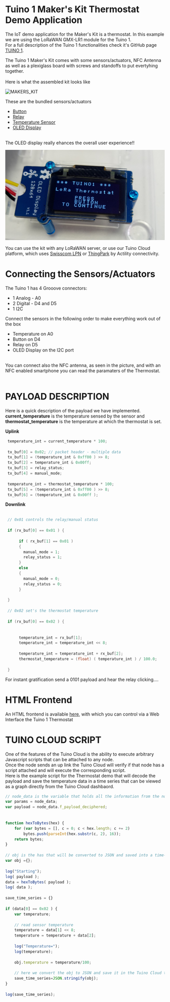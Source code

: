 # Tuino 1 Maker's Kit Thermostat Demo Application
The IoT demo application for the Maker's Kit is a thermostat. In this example we are using the LoRaWAN GMX-LR1 module for the Tuino 1.<br>
For a full description of the Tuino 1 functionalities check it's GitHub page [TUINO 1](https://github.com/gimasi/TUINO_ONE).<br>


The Tuino 1 Maker's Kit comes with some sensors/actuators, NFC Antenna as well as a plexiglass board with screws and standoffs to put evertyhing together.<br/>
<br/>
Here is what the assembled kit looks like

![MAKERS_KIT](/docs/img/full_kit.jpg?raw=true)

These are the bundled sensors/actuators
* [Button](https://www.seeedstudio.com/Grove-Button-p-766.html)
* [Relay](https://www.seeedstudio.com/Grove-Relay-p-769.html)
* [Temperature Sensor](https://www.seeedstudio.com/Grove-Temperature-Sensor-p-774.html)
* [OLED Display](https://www.seeedstudio.com/Grove-OLED-Display-0.96%22-p-781.html)

<br>
The OLED display really ehances the overall user experience!!

![OLED1](/docs/img/oled1.jpg?raw=true)

You can use the kit with any LoRaWAN server, or use our Tuino Cloud platform, which uses [Swisscom LPN](http://lpn.swisscom.ch/e/)  or [ThingPark](https://partners.thingpark.com/) by Actility connectivity. 

# Connecting the Sensors/Actuators
The Tuino 1 has 4 Grooove connectors:
* 1 Analog - A0
* 2 Digital - D4 and D5
* 1 I2C

Connect the sensors in the following order to make everything work out of the box

* Temperature on A0
* Button on D4
* Relay on D5
* OLED Display on the I2C port

<br/>
You can connect also the NFC antenna, as seen in the picture, and with an NFC enabled smartphone you can read the paramaters of the Thermostat.<br/>
<br/>

# PAYLOAD DESCRIPTION
Here is a quick description of the payload we have implemented.<br>
<b>current_temperature</b> is the temperature sensed by the sensor and <b>thermostat_temperature</b> is the temperature at which the thermostat is set.<br/>

<b>Uplink</b>
```C
 temperature_int = current_temperature * 100;

 tx_buf[0] = 0x02; // packet header - multiple data
 tx_buf[1] = (temperature_int & 0xff00 ) >> 8;
 tx_buf[2] = temperature_int & 0x00ff;
 tx_buf[3] = relay_status;
 tx_buf[4] = manual_mode;

 temperature_int = thermostat_temperature * 100;
 tx_buf[5] = (temperature_int & 0xff00 ) >> 8;
 tx_buf[6] = (temperature_int & 0x00ff );
```


<b>Downlink</b>
```C

 // 0x01 controls the relay/manual status

 if (rx_buf[0] == 0x01 ) {

      if ( rx_buf[1] == 0x01 )
      {
        manual_mode = 1;
        relay_status = 1;
      }
      else
      {
        manual_mode = 0;
        relay_status = 0;
      }

 }

 // 0x02 set's the thermostat temperature

 if (rx_buf[0] == 0x02 ) {


      temperature_int = rx_buf[1];
      temperature_int = temperature_int << 8;

      temperature_int = temperature_int + rx_buf[2];
      thermostat_temperature = (float) ( temperature_int ) / 100.0;

 }

```

For instant gratification send a 0101 payload and hear the relay clicking....
<br>

# HTML Frontend
An HTML frontend is available [here](https://github.com/gimasi/TUINO-LPN-KIT-HTML-FRONTEND), with which you can control via a Web Interface the Tuino 1 Thermostat

# TUINO CLOUD SCRIPT
One of the features of the Tuino Cloud is the ability to execute arbitrary Javascript scripts that can be attached to any node.<br/>
Once the node sends an up link the Tuino Cloud will verify if that node has a script attached and will execute the corresponding script.<br>
Here is the example script for the Thermostat demo that will decode the payload and save the temperature data in a time series that can be viewed as a graph directly from the Tuino Cloud dashbaord.


```javascript
// node_data is the variable that holds all the information from the node
var params = node_data;
var payload = node_data.f_payload_deciphered;


function hexToBytes(hex) {
    for (var bytes = [], c = 0; c < hex.length; c += 2)
        bytes.push(parseInt(hex.substr(c, 2), 16));
    return bytes;
}

// obj is the has that will be converted to JSON and saved into a time-series
var obj ={};

log("Starting");
log( payload );
data = hexToBytes( payload );
log( data );

save_time_series = {}

if (data[0] == 0x02 ) {
	var temperature;

	// read sensor temperature
	temperature = data[1] << 8;
	temperature = temperature + data[2];
					
  	log("Temperature=");
    log(temperature);
  
	obj.temperature = temperature/100; 
	
	// here we convert the obj to JSON and save it in the Tuino Cloud timer series
  	save_time_series=JSON.stringify(obj);
}

log(save_time_series);
```